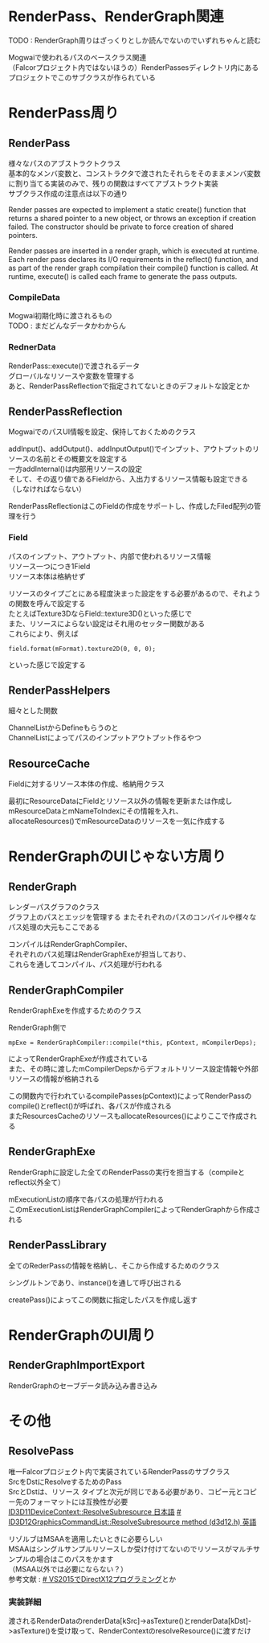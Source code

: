 # RenderPass、RenderGraph関連
TODO : RenderGraph周りはざっくりとしか読んでないのでいずれちゃんと読む  

Mogwaiで使われるパスのベースクラス関連  
（Falcorプロジェクト内ではないほうの）RenderPassesディレクトリ内にあるプロジェクトでこのサブクラスが作られている  

# RenderPass周り

## RenderPass
様々なパスのアブストラクトクラス  
基本的なメンバ変数と、コンストラクタで渡されたそれらをそのままメンバ変数に割り当てる実装のみで、残りの関数はすべてアブストラクト実装  
サブクラス作成の注意点は以下の通り  

Render passes are expected to implement a static create() function that returns a shared pointer to a new object, or throws an exception if creation failed. The constructor should be private to force creation of shared pointers.

Render passes are inserted in a render graph, which is executed at runtime. Each render pass declares its I/O requirements in the reflect() function, and as part of the render graph compilation their compile() function is called. At runtime, execute() is called each frame to generate the pass outputs.

### CompileData
Mogwai初期化時に渡されるもの  
TODO : まだどんなデータかわからん

### RednerData
RenderPass::execute()で渡されるデータ  
グローバルなリソースや変数を管理する  
あと、RenderPassReflectionで指定されてないときのデフォルトな設定とか  

## RenderPassReflection
MogwaiでのパスUI情報を設定、保持しておくためのクラス  

addInput()、addOutput()、addInputOutput()でインプット、アウトプットのリソースの名前とその概要文を設定する  
一方addInternal()は内部用リソースの設定  
そして、その返り値であるFieldから、入出力するリソース情報も設定できる（しなければならない）  

RenderPassReflectionはこのFieldの作成をサポートし、作成したFiled配列の管理を行う  

### Field
パスのインプット、アウトプット、内部で使われるリソース情報  
リソース一つにつき1Field  
リソース本体は格納せず  

リソースのタイプごとにある程度決まった設定をする必要があるので、それようの関数を呼んで設定する      
たとえばTexture3DならField::texture3D()といった感じで  
また、リソースによらない設定はそれ用のセッター関数がある  
これらにより、例えば

    field.format(mFormat).texture2D(0, 0, 0);
といった感じで設定する  

## RenderPassHelpers  
細々とした関数  

ChannelListからDefineもらうのと  
ChannelListによってパスのインプットアウトプット作るやつ  

## ResourceCache  
Fieldに対するリソース本体の作成、格納用クラス  

最初にResourceDataにFieldとリソース以外の情報を更新または作成しmResourceDataとmNameToIndexにその情報を入れ、  
allocateResources()でmResourceDataのリソースを一気に作成する  

# RenderGraphのUIじゃない方周り

## RenderGraph  
レンダーパスグラフのクラス  
グラフ上のパスとエッジを管理する 
またそれぞれのパスのコンパイルや様々なパス処理の大元もここである  

コンパイルはRenderGraphCompiler、  
それぞれのパス処理はRenderGraphExeが担当しており、    
これらを通してコンパイル、パス処理が行われる  

## RenderGraphCompiler  
RenderGraphExeを作成するためのクラス  

RenderGraph側で

    mpExe = RenderGraphCompiler::compile(*this, pContext, mCompilerDeps);
によってRenderGraphExeが作成されている  
また、その時に渡したmCompilerDepsからデフォルトリソース設定情報や外部リソースの情報が格納される  

この関数内で行われているcompilePasses(pContext)によってRenderPassのcompile()とreflect()が呼ばれ、各パスが作成される  
またResourcesCacheのリソースもallocateResources()によりここで作成される 

## RenderGraphExe  
RenderGraphに設定した全てのRenderPassの実行を担当する（compileとreflect以外全て） 

mExecutionListの順序で各パスの処理が行われる  
このmExecutionListはRenderGraphCompilerによってRenderGraphから作成される  

## RenderPassLibrary  
全てのRederPassの情報を格納し、そこから作成するためのクラス  

シングルトンであり、instance()を通して呼び出される  

createPass()によってこの関数に指定したパスを作成し返す 

# RenderGraphのUI周り

## RenderGraphImportExport  
RenderGraphのセーブデータ読み込み書き込み


# その他

## ResolvePass
唯一Falcorプロジェクト内で実装されているRenderPassのサブクラス  
SrcをDstにResolveするためのPass  
SrcとDstは、リソース タイプと次元が同じである必要があり、コピー元とコピー先のフォーマットには互換性が必要  
[ID3D11DeviceContext::ResolveSubresource 日本語](https://docs.microsoft.com/ja-jp/previous-versions/direct-x/ee419733(v=vs.85))
[# ID3D12GraphicsCommandList::ResolveSubresource method (d3d12.h) 英語](https://docs.microsoft.com/en-us/windows/win32/api/d3d12/nf-d3d12-id3d12graphicscommandlist-resolvesubresource)

リゾルブはMSAAを適用したいときに必要らしい  
MSAAはシングルサンプルリソースしか受け付けてないのでリソースがマルチサンプルの場合はこのパスをかます  
（MSAA以外では必要にならない？）  
参考文献 : [# VS2015でDirectX12プログラミング](https://zerogram.info/?p=1746)とか

### 実装詳細
渡されるRenderDataのrenderData[kSrc]->asTexture()とrenderData[kDst]->asTexture()を受け取って、RenderContextのresolveResource()に渡すだけ  


<!--stackedit_data:
eyJoaXN0b3J5IjpbMTk3NzQ1ODI1MywtODU3MjY3ODI2LC0xMD
c2NzEwMzcwLC04NDI2OTYxOTAsMTc1MTk0Njg5OSwzOTIxODk5
MTksLTg4NTE4Njc5MiwtMTI0MTcxMzQ2OSwxODIxNzc3MjcxLD
E2ODQxNjIsMzUxNTkwMDAyLC0xOTMyNDQwMDk1LDI0Mjk5Nzk3
MCwtOTIyODI1OTg1LDk1MDM3NDU1LC01NjEwNzM4MjIsLTEyMj
E0NjI0MzUsMTQ1Njk0MDQ2OSwtMTc5ODg4MDkyMCwtMTQ4MTc3
Mjk4MV19
-->